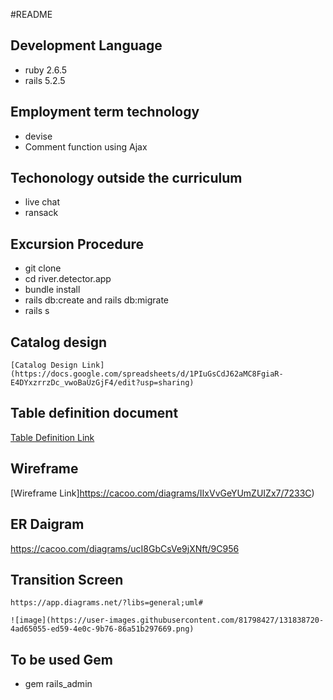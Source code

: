 #README

## Development Language
   * ruby 2.6.5
   * rails 5.2.5
## Employment term technology
   * devise
  *  Comment function using Ajax
## Techonology outside the curriculum
  * live chat
  * ransack
## Excursion Procedure
  * git clone  
  * cd river.detector.app
  * bundle install
  * rails db:create and rails db:migrate
  * rails s
## Catalog design
    [Catalog Design Link](https://docs.google.com/spreadsheets/d/1PIuGsCdJ62aMC8FgiaR-E4DYxzrrzDc_vwoBaUzGjF4/edit?usp=sharing)
## Table definition document
  [Table Definition Link](https://docs.google.com/spreadsheets/d/1PIuGsCdJ62aMC8FgiaR-E4DYxzrrzDc_vwoBaUzGjF4/edit?usp=sharing)
  ## Wireframe
[Wireframe Link]https://cacoo.com/diagrams/IIxVvGeYUmZUIZx7/7233C)
## ER Daigram
  https://cacoo.com/diagrams/ucI8GbCsVe9jXNft/9C956
## Transition Screen
    https://app.diagrams.net/?libs=general;uml#
    
    ![image](https://user-images.githubusercontent.com/81798427/131838720-4ad65055-ed59-4e0c-9b76-86a51b297669.png)


## To be used Gem
   * gem rails_admin
